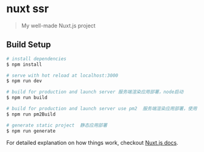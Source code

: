 # nuxt ssr

> My well-made Nuxt.js project

## Build Setup

``` bash
# install dependencies
$ npm install

# serve with hot reload at localhost:3000
$ npm run dev

# build for production and launch server 服务端渲染应用部署，node启动
$ npm run build

# build for production and launch server use pm2  服务端渲染应用部署，使用 pm2 做进程守护
$ npm run pm2Build

# generate static project  静态应用部署
$ npm run generate
```

For detailed explanation on how things work, checkout [Nuxt.js docs](https://nuxtjs.org).
